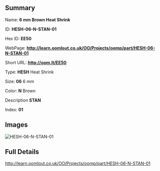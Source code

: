 

## Summary
 
Name: __6 mm Brown Heat Shrink__

ID: __HESH-06-N-STAN-01__

Hex ID: __EE50__

WebPage: __http://learn.oomlout.co.uk/OO/Projects/oomp/part/HESH-06-N-STAN-01__

Short URL: __http://oom.lt/EE50__


Type: __HESH__ Heat Shrink 

Size: __06__ 6 mm 

Color: __N__ Brown 

Description __STAN__  

Index: __01__


## Images
![HESH-06-N-STAN-01](http://oomlout.com/oomp-gen/parts/HESH-06-N-STAN-01/HESH-06-N-STAN-01_420.jpg)



## Full Details

 http://learn.oomlout.co.uk/OO/Projects/oomp/part/HESH-06-N-STAN-01














